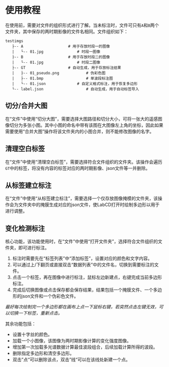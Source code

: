 # 使用教程

在使用前，需要对文件的组织形式进行了解。当未标注时，文件可只有`A`和`B`两个文件夹，其中保存的两时期影像的文件名相同。文件组织如下：

```
testimgs
   ├-- A					# 用于存放时段一的图像
   |   └-- 01.jpg				# 时段一图像
   ├-- B					# 用于存放时段二的图像
   |   └-- 01.jpg				# 时段二图像
   ├-- GT					# 自动生成，用于存放标注结果
   |   ├-- 01_pseudo.png			# 伪彩色图
   |   ├-- 01.bmp			        # 单波段标注图
   |   └-- 01.json				# 自定义格式标注，用于恢复多边形
   └-- label.json	 		        # 自动生成，用于自动标签导入
```

## 切分/合并大图

在“文件”中使用“切分大图”，需要选择大图路径和切分大小，可将一张大的遥感图像切分为多张小图。其中小图的命名中带有该图在大图像左上角的坐标，因此如果需要使用“合并大图”操作将该文件夹内的小图合并，则不能修改图像的名字。

## 清理空白标签

在“文件”中使用“清理空白标签”，需要选择符合文件组织的文件夹。该操作会遍历`GT`中的标签，将没有内容的标签对应的两时期影像、json文件等一并删除。

## 从标签建立标注

在“文件”中使用“从标签建立标注”，需要选择一个仅存放图像掩模的文件夹，该操作会为文件夹中的掩膜生成对应的json文件，使LabCD打开时绘制多边形以用于进行调整。

## 变化检测标注

核心功能，该功能使用时，在“文件”中使用“打开文件夹”，选择符合文件组织的文件夹，即可进行标注。

1. 标注时需要先在“标签列表”中“添加标签”，设置对应的颜色和文字内容。
2. 可以通过上/下翻页或直接双击“数据列表”中的文件名，切换到需要标注的文件。
3. 点击一个标签，再在图像中进行标注，鼠标左边新建点，右键完成当前多边形标注。
4. 完成后切换图像或点击保存都会保存结果，结果包括一个掩膜文件、一个多边形的json文件和一个伪彩色文件。

*最好每次绘制完一个多边形都在画布上点一下鼠标右键，若突然点击左键无效，可以切换一下标签，重新点击。*

其余功能包括：

- 设置十字丝的颜色。
- 加载一个小图像，该图像为两时期影像计算的变化强度图像。
- 增加第一次加载多光谱数据计算最佳波段组合，后续加载计算所得的波段。
- 删除指定多边形和清空多边形。
- 双击”点“可以删除该点，双击”线“可以在该线处新建一个点。